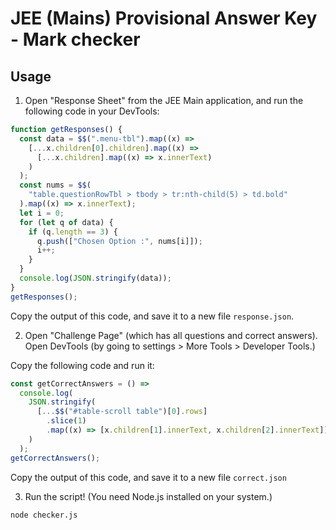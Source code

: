 # JEE (Mains) Provisional Answer Key - Mark checker

## Usage

1. Open "Response Sheet" from the JEE Main application, and run the following code in your DevTools:

```js
function getResponses() {
  const data = $$(".menu-tbl").map((x) =>
    [...x.children[0].children].map((x) =>
      [...x.children].map((x) => x.innerText)
    )
  );
  const nums = $$(
    "table.questionRowTbl > tbody > tr:nth-child(5) > td.bold"
  ).map((x) => x.innerText);
  let i = 0;
  for (let q of data) {
    if (q.length == 3) {
      q.push(["Chosen Option :", nums[i]]);
      i++;
    }
  }
  console.log(JSON.stringify(data));
}
getResponses();
```

Copy the output of this code, and save it to a new file `response.json`.

2. Open "Challenge Page" (which has all questions and correct answers). Open DevTools (by going to settings > More Tools > Developer Tools.)

Copy the following code and run it:

```js
const getCorrectAnswers = () =>
  console.log(
    JSON.stringify(
      [...$$("#table-scroll table")[0].rows]
        .slice(1)
        .map((x) => [x.children[1].innerText, x.children[2].innerText])
    )
  );
getCorrectAnswers();
```

Copy the output of this code, and save it to a new file `correct.json`

3. Run the script! (You need Node.js installed on your system.)

```
node checker.js
```
